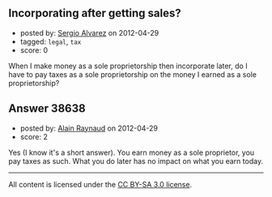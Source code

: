 ## Incorporating after getting sales?

- posted by: [Sergio Alvarez](https://stackexchange.com/users/-1/5678-sergio-alvarez) on 2012-04-29
- tagged: `legal`, `tax`
- score: 0

When I make money as a sole proprietorship then incorporate later, do I have to pay taxes as a sole proprietorship  on the money I earned as a sole proprietorship?


## Answer 38638

- posted by: [Alain Raynaud](https://stackexchange.com/users/-1/502-alain-raynaud) on 2012-04-29
- score: 2

Yes (I know it's a short answer). You earn money as a sole proprietor, you pay taxes as such. What you do later has no impact on what you earn today.



---

All content is licensed under the [CC BY-SA 3.0 license](https://creativecommons.org/licenses/by-sa/3.0/).

